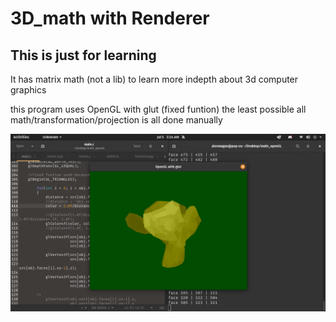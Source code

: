# 3D_math with Renderer

##  This is just for learning
 
It has matrix math (not a lib) to learn more indepth 
about 3d computer graphics

this program uses OpenGL with glut (fixed funtion) the least possible 
all math/transformation/projection is all done manually

![preview](https://github.com/Aionmagan/3D_math/blob/main/preview.png)
